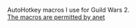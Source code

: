 AutoHotkey macros I use for Guild Wars 2.  
[The macros are permitted by anet](https://help.guildwars2.com/hc/en-us/articles/360013762153-Policy-Macros-and-Macro-Use)